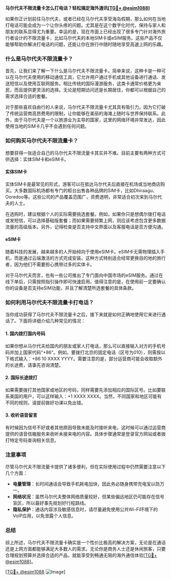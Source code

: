 **马尔代夫不限流量卡怎么打电话？轻松搞定海外通讯[[TG💪+ @esim1088](https://t.me/s/esim1088)]**

如果你正计划前往马尔代夫，或者已经在马尔代夫享受海岛假期，那么如何在当地打电话可能会成为一个让你头疼的问题。尤其是在这个数字化时代，保持与家人和朋友的联系显得尤为重要。幸运的是，现在市面上已经出现了很多专门针对海外旅行者设计的不限流量卡，比如马尔代夫的本地SIM卡或eSIM服务。这些产品不仅能够帮助你解决打电话的问题，还能让你在旅行中随时随地享受高速上网的乐趣。

### 什么是马尔代夫不限流量卡？

首先，让我们来了解一下什么是马尔代夫不限流量卡。简单来说，这种卡是一种可以在马尔代夫使用的移动通信工具，它允许用户通过手机或其他设备进行通话、发送短信以及使用互联网服务。相比传统的国际漫游服务，这类卡通常价格更为亲民，而且提供更灵活的选择。无论是短期访问还是长期居住，你都可以根据自己的需求选择合适的套餐。

对于那些喜欢自由行的人来说，马尔代夫不限流量卡尤其具有吸引力。因为它打破了传统运营商高昂费用的限制，让你能够在美丽的海滩上随时与世界保持联系。此外，由于马尔代夫是一个以旅游业为主导的国家，这里的网络环境非常发达，因此使用当地的SIM卡几乎不会遇到任何问题。

### 如何购买马尔代夫不限流量卡？

想要获得一张适合自己的马尔代夫不限流量卡其实并不难。目前主要有两种方式可供选择：实体SIM卡和eSIM卡。

#### 实体SIM卡

实体SIM卡是最常见的形式，游客可以在抵达马尔代夫后直接在机场或当地商店购买。大多数国际机场都有专门的柜台出售各种品牌的SIM卡，比如Dhiraagu、Ooredoo等。这些公司的产品覆盖范围广，资费透明，非常适合初次来到马尔代夫的人士。

在选购时，建议根据个人的实际需要挑选套餐。例如，如果你只是想偶尔拨打电话或发短信，可以选择基础版套餐；而如果需要频繁上网，则应该考虑包含更多数据流量的高级版本。另外，记得检查是否支持中文界面以及客服电话是否方便沟通。

#### eSIM卡

随着科技的发展，越来越多的人开始倾向于使用eSIM卡。eSIM卡无需物理插入手机，而是通过云端激活的方式完成安装。这种方式特别适合经常更换目的地的旅行者，因为他们不需要担心携带过多的实体卡。

对于马尔代夫而言，也有一些公司推出了专门面向中国市场的eSIM服务。通过在线下单后，只需按照指引操作即可快速启用。值得注意的是，在使用前一定要确认你的设备是否支持eSIM功能，并且了解清楚所选套餐的具体条款。

### 如何利用马尔代夫不限流量卡打电话？

当你成功获得了马尔代夫不限流量卡之后，接下来就是如何正确地使用它来进行通话了。下面将详细介绍几种常见的情况：

#### 1. 国内拨打国内号码

如果你想从马尔代夫给国内的朋友或家人打电话，那么可以直接输入对方的手机号码并加上国家代码“+86”。例如，要拨打北京的固定电话（区号为010），则需按以下格式输入：+86 10 XXXX YYYY。需要注意的是，部分运营商可能会收取额外的长途费，请事先咨询清楚。

#### 2. 国际长途拨打

如果需要拨打其他国家或地区的号码，同样需要先添加相应的国际区号。比如要联系美国的用户，可以这样输入：+1 XXXX XXXX。当然，不同国家和地区可能有不同的规则，请提前做好功课以免出错。

#### 3. 收听语音留言

有时候因为信号不好或者其他原因导致未能及时接听来电，这时候可以通过运营商提供的语音信箱服务来收听未接来电的内容。具体步骤通常是登录官方网站或者拨打特定号码查询相关信息。

### 注意事项

尽管马尔代夫不限流量卡提供了诸多便利，但在实际使用过程中仍然需要注意以下几个方面：

- **电量管理**：长时间通话会导致手机耗电加快，因此务必随身携带充电宝以防万一。
- **网络状况**：虽然马尔代夫整体网络质量较好，但某些偏远地区仍可能存在信号盲区，所以最好事先规划好行程路线。
- **隐私保护**：通话内容涉及敏感信息时，请尽量避免使用公共Wi-Fi环境下的VoIP应用，以免泄露个人信息。

### 总结

综上所述，马尔代夫不限流量卡确实是一个性价比极高的解决方案，无论是在通话还是上网方面都能够满足大多数人的需求。无论你是商务人士还是休闲旅客，只要合理规划预算并选择合适的产品，就能享受到畅通无阻的海外通信体验[[TG💪+ @esim1088](https://t.me/s/esim1088)]。

[[TG💪+ @esim1088](https://t.me/s/esim1088) ![Image](https://i.postimg.cc/4NQfJmqS/Snipaste-2025-05-13-00-14-12.png)]